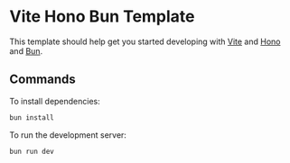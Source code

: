 # Vite Hono Bun Template

This template should help get you started developing with [Vite](https://vite.dev/) and [Hono](https://hono.dev/) and [Bun](https://bun.sh/).

## Commands

To install dependencies:

```bash
bun install
```

To run the development server:

```bash
bun run dev
```
